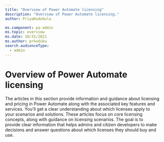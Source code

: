 ```yaml
---
title: "Overview of Power Automate licensing"
description: "Overview of Power Automate licensing."
author: PriyaKodukula

ms.component: pa-admin
ms.topic: overview
ms.date: 10/31/2021
ms.author: prkoduku
search.audienceType: 
  - admin
---
```


# Overview of Power Automate licensing

The articles in this section provide information and guidance about licensing and pricing in Power Automate along with the associated key features and services. You'll get a clear understanding about which licenses apply to your scenarios and solutions. These articles focus on core licensing concepts, along with guidance on licensing scenarios. The goal is to provide clear information that helps admins and citizen developers to make decisions and answer questions about which licenses they should buy and use.
